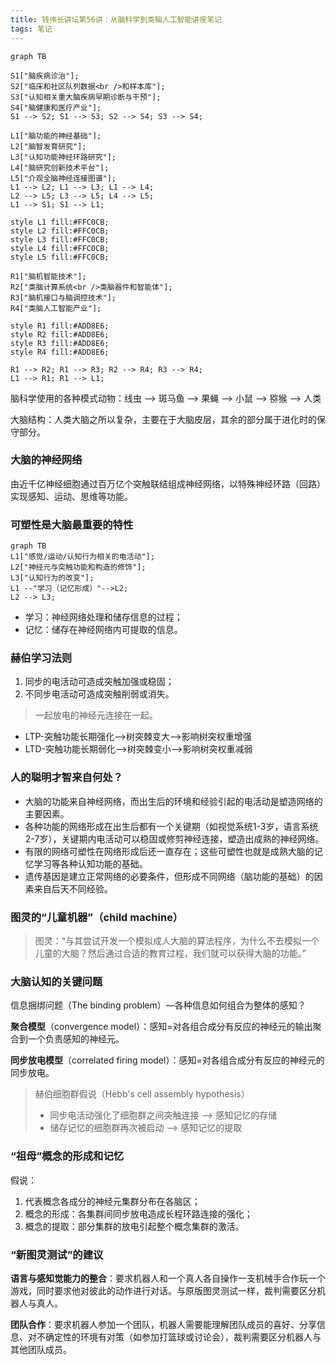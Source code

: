 ```yaml
---
title: 钱伟长讲坛第56讲：从脑科学到类脑人工智能讲座笔记
tags: 笔记
---
```

```mermaid
graph TB

S1["脑疾病诊治"];
S2["临床和社区队列数据<br />和样本库"];
S3["认知相关重大脑疾病早期诊断与干预"];
S4["脑健康和医疗产业"];
S1 --> S2; S1 --> S3; S2 --> S4; S3 --> S4;

L1["脑功能的神经基础"];
L2["脑智发育研究"];
L3["认知功能神经环路研究"];
L4["脑研究创新技术平台"];
L5["介观全脑神经连接图谱"];
L1 --> L2; L1 --> L3; L1 --> L4;
L2 --> L5; L3 --> L5; L4 --> L5;
L1 --> S1; S1 --> L1;

style L1 fill:#FFC0CB; 
style L2 fill:#FFC0CB;
style L3 fill:#FFC0CB; 
style L4 fill:#FFC0CB;
style L5 fill:#FFC0CB;

R1["脑机智能技术"];
R2["类脑计算系统<br />类脑器件和智能体"];
R3["脑机接口与脑调控技术"];
R4["类脑人工智能产业"];

style R1 fill:#ADD8E6;
style R2 fill:#ADD8E6;
style R3 fill:#ADD8E6;
style R4 fill:#ADD8E6;

R1 --> R2; R1 --> R3; R2 --> R4; R3 --> R4;
L1 --> R1; R1 --> L1;
```

脑科学使用的各种模式动物：线虫 --> 斑马鱼 --> 果蝇 --> 小鼠 --> 猕猴 --> 人类

大脑结构：人类大脑之所以复杂，主要在于大脑皮层，其余的部分属于进化时的保守部分。

### 大脑的神经网络

由近千亿神经细胞通过百万亿个突触联结组成神经网络，以特殊神经环路（回路）实现感知、运动、思维等功能。

### 可塑性是大脑最重要的特性

```mermaid
graph TB
L1["感觉/运动/认知行为相关的电活动"];
L2["神经元与突触功能和构造的修饰"];
L3["认知行为的改变"];
L1 --"学习（记忆形成）"-->L2;
L2 --> L3;
```

- 学习：神经网络处理和储存信息的过程；
- 记忆：储存在神经网络内可提取的信息。

### 赫伯学习法则

1. 同步的电活动可造成突触加强或稳固；
2. 不同步电活动可造成突触削弱或消失。

> 一起放电的神经元连接在一起。

- LTP-突触功能长期强化——>树突棘变大——>影响树突权重增强
- LTD-突触功能长期弱化——>树突棘变小——>影响树突权重减弱

### 人的聪明才智来自何处？

- 大脑的功能来自神经网络，而出生后的环境和经验引起的电活动是塑造网络的主要因素。
- 各种功能的网络形成在出生后都有一个关键期（如视觉系统1-3岁，语言系统2-7岁），关键期内电活动可以稳固或修剪神经连接，塑造出成熟的神经网络。
- 有限的网络可塑性在网络形成后还一直存在；这些可塑性也就是成熟大脑的记忆学习等各种认知功能的基础。
- 遗传基因是建立正常网络的必要条件，但形成不同网络（脑功能的基础）的因素来自后天不同经验。

### 图灵的“儿童机器”（child machine）

> 图灵：“与其尝试开发一个模拟成人大脑的算法程序，为什么不去模拟一个儿童的大脑？然后通过合适的教育过程，我们就可以获得大脑的功能。”

### 大脑认知的关键问题

信息捆绑问题（The binding problem）—各种信息如何组合为整体的感知？

**聚合模型**（convergence model）：感知=对各组合成分有反应的神经元的输出聚合到一个负责感知的神经元。

**同步放电模型**（correlated firing model）：感知=对各组合成分有反应的神经元的同步放电。

> 赫伯细胞群假说（Hebb's cell assembly hypothesis）
>
> - 同步电活动强化了细胞群之间突触连接 ——> 感知记忆的存储
> - 储存记忆的细胞群再次被启动 ——> 感知记忆的提取

### “祖母”概念的形成和记忆

假说：

1. 代表概念各成分的神经元集群分布在各脑区；
2. 概念的形成：各集群间同步放电造成长程环路连接的强化；
3. 概念的提取：部分集群的放电引起整个概念集群的激活。

### “新图灵测试”的建议

**语言与感知觉能力的整合**：要求机器人和一个真人各自操作一支机械手合作玩一个游戏，同时要求他对彼此的动作进行对话。与原版图灵测试一样，裁判需要区分机器人与真人。

**团队合作**：要求机器人参加一个团队，机器人需要能理解团队成员的喜好、分享信息、对不确定性的环境有对策（如参加打篮球或讨论会），裁判需要区分机器人与其他团队成员。